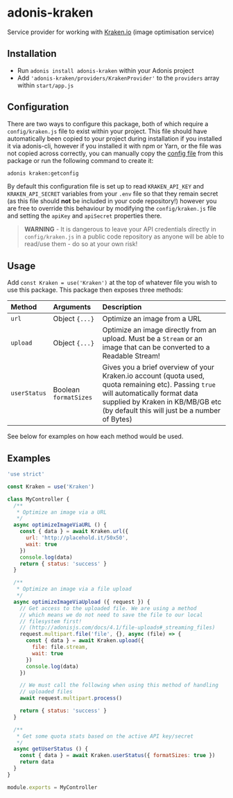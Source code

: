 # adonis-kraken

Service provider for working with [Kraken.io](https://www.kraken.io) (image optimisation service)

## Installation
* Run `adonis install adonis-kraken` within your Adonis project
* Add `'adonis-kraken/providers/KrakenProvider'` to the `providers` array within `start/app.js`

## Configuration
There are two ways to configure this package, both of which require a `config/kraken.js` file to exist within your project. This file should have automatically been copied to your project during installation if you installed it via adonis-cli, however if you installed it with npm or Yarn, or the file was not copied across correctly, you can manually copy the [config file](config/kraken.js) from this package or run the following command to create it:
```bash
adonis kraken:getconfig
```
By default this configuration file is set up to read `KRAKEN_API_KEY` and `KRAKEN_API_SECRET` variables from your `.env` file so that they remain secret (as this file should **not** be included in your code repository!) however you are free to override this behaviour by modifying the `config/kraken.js` file and setting the `apiKey` and `apiSecret` properties there.

> **WARNING** - It is dangerous to leave your API credentials directly in `config/kraken.js` in a public code repository as anyone will be able to read/use them - do so at your own risk!

## Usage
Add `const Kraken = use('Kraken')` at the top of whatever file you wish to use this package. This package then exposes three methods:

| Method | Arguments | Description |
|:---|:---|:---|
| `url` | Object `{...}` | Optimize an image from a URL |
| `upload` | Object `{...}` | Optimize an image directly from an upload. Must be a `Stream` or an image that can be converted to a Readable Stream! |
| `userStatus` | Boolean `formatSizes` | Gives you a brief overview of your Kraken.io account (quota used, quota remaining etc). Passing `true` will automatically format data supplied by Kraken in KB/MB/GB etc (by default this will just be a number of Bytes) |

See below for examples on how each method would be used.

## Examples
```js
'use strict'

const Kraken = use('Kraken')

class MyController {
  /**
   * Optimize an image via a URL
   */
  async optimizeImageViaURL () {
    const { data } = await Kraken.url({
      url: 'http://placehold.it/50x50',
      wait: true
    })
    console.log(data)
    return { status: 'success' }
  }

  /**
   * Optimize an image via a file upload
   */
  async optimizeImageViaUpload ({ request }) {
    // Get access to the uploaded file. We are using a method
    // which means we do not need to save the file to our local
    // filesystem first!
    // (http://adonisjs.com/docs/4.1/file-uploads#_streaming_files)
    request.multipart.file('file', {}, async (file) => {
      const { data } = await Kraken.upload({
        file: file.stream,
        wait: true
      })
      console.log(data)
    })

    // We must call the following when using this method of handling
    // uploaded files
    await request.multipart.process()

    return { status: 'success' }
  }

  /**
   * Get some quota stats based on the active API key/secret
   */
  async getUserStatus () {
    const { data } = await Kraken.userStatus({ formatSizes: true })
    return data
  }
}

module.exports = MyController
```
